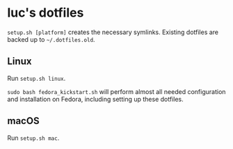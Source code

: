 # luc's dotfiles

`setup.sh [platform]` creates the necessary symlinks. Existing dotfiles are
backed up to `~/.dotfiles.old`.

## Linux
Run `setup.sh linux`.

`sudo bash fedora_kickstart.sh` will perform almost all needed configuration
and installation on Fedora, including setting up these dotfiles.

## macOS
Run `setup.sh mac`.

